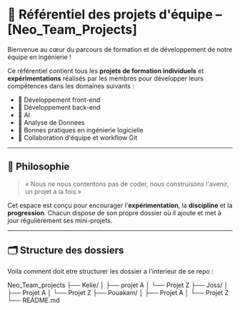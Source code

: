 
# 🚀 Référentiel des projets d'équipe – [Neo_Team_Projects]

Bienvenue au cœur du parcours de formation et de développement de notre équipe en ingénierie !

Ce référentiel contient tous les **projets de formation individuels** et **expérimentations** réalisés par les membres pour développer leurs compétences dans les domaines suivants :

- 🔹 Développement front-end 
- 🔹 Développement back-end 
- 🔹 AI
- 🔹 Analyse de Donnees
- 🔹 Bonnes pratiques en ingénierie logicielle
- 🔹 Collaboration d'équipe et workflow Git

---

## 🧠 Philosophie

> « Nous ne nous contentons pas de coder, nous construisons l'avenir, un projet à la fois.»

Cet espace est conçu pour encourager l'**expérimentation**, la **discipline** et la **progression**. Chacun dispose de son propre dossier où il ajoute et met à jour régulièrement ses mini-projets.

---

## 🗂️ Structure des dossiers

Voila comment doit etre structurer les dossier a l'interieur de se repo :

Neo_Team_projects
├── Kelie/
│   ├── projet A
│   └── Projet Z
├── Joss/
│   ├── Projet A
│   └── Projet Z
├── Pouakam/
│   ├── Projet A
│   └── Projet Z
└── README.md

